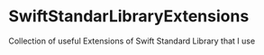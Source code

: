 # SwiftStandarLibraryExtensions

Collection of useful Extensions of Swift Standard Library that I use